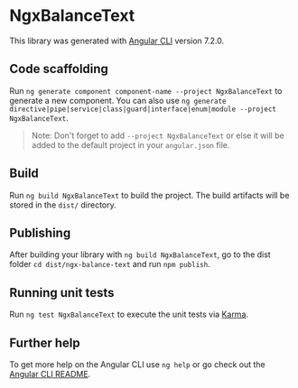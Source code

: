 # NgxBalanceText

This library was generated with [Angular CLI](https://github.com/angular/angular-cli) version 7.2.0.

## Code scaffolding

Run `ng generate component component-name --project NgxBalanceText` to generate a new component. You can also use `ng generate directive|pipe|service|class|guard|interface|enum|module --project NgxBalanceText`.
> Note: Don't forget to add `--project NgxBalanceText` or else it will be added to the default project in your `angular.json` file. 

## Build

Run `ng build NgxBalanceText` to build the project. The build artifacts will be stored in the `dist/` directory.

## Publishing

After building your library with `ng build NgxBalanceText`, go to the dist folder `cd dist/ngx-balance-text` and run `npm publish`.

## Running unit tests

Run `ng test NgxBalanceText` to execute the unit tests via [Karma](https://karma-runner.github.io).

## Further help

To get more help on the Angular CLI use `ng help` or go check out the [Angular CLI README](https://github.com/angular/angular-cli/blob/master/README.md).

